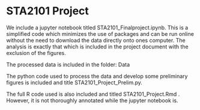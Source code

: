 # STA2101 Project

We include a jupyter notebook titled STA2101_Finalproject.ipynb. This is a simplified code which minimizes the use of packages and can be run online without the need to download the data directly onto ones computer. The analysis is exactly that which is included in the project document with the exclusion of the figures.

The processed data is included in the folder: Data

The python code used to process the data and develop some preliminary figures is included and title STA2101_Project_Prelim.py.

The full R code used is also included and titled STA2101_Project.Rmd . However, it is not thoroughly annotated while the jupyter notebook is. 
